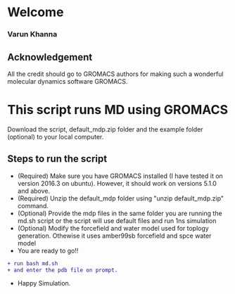 # Welcome 
### Varun Khanna
##  Acknowledgement
All the credit should go to GROMACS authors for making such a wonderful molecular dynamics software GROMACS.
# This script runs MD using GROMACS
Download the script, default_mdp.zip folder and the example folder (optional) to your local computer.
## Steps to run the script 
- (Required) Make sure you have GROMACS installed (I have tested it on version 2016.3 on ubuntu). However, it should work on versions 5.1.0 and above. 
- (Required) Unzip the default_mdp folder using "unzip default_mdp.zip" command.
- (Optional) Provide the mdp files in the same folder you are running the md.sh script or the script will use default files and run 1ns simulation
- (Optional) Modify the forcefield and water model used for toplogy generation. Othewise it uses amber99sb forcefield and spce water model
- You are ready to go!!
 ```diff
+ run bash md.sh 
+ and enter the pdb file on prompt.
``` 
 
- Happy Simulation. 
